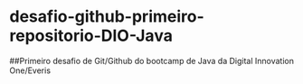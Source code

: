 # desafio-github-primeiro-repositorio-DIO-Java
##Primeiro desafio de Git/Github do bootcamp de Java da Digital Innovation One/Everis

 